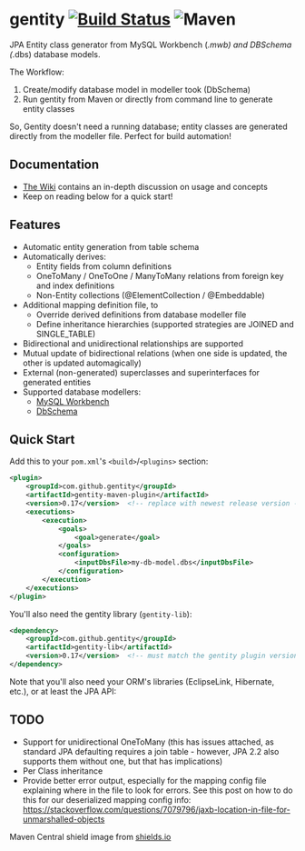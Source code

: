 # gentity [![Build Status](https://img.shields.io/travis/gentity/gentity.svg)](https://travis-ci.org/gentity/gentity) ![Maven](https://img.shields.io/maven-central/v/com.github.gentity/gentity-maven-plugin.svg)

JPA Entity class generator from MySQL Workbench (*.mwb) and DBSchema (*.dbs) database models. 

The Workflow:
1. Create/modify database model in modeller took (DbSchema)
2. Run gentity from Maven or directly from command line to generate entity classes

So, Gentity doesn't need a running database; entity classes are generated directly from the modeller file. Perfect for build automation!


## Documentation

* [The Wiki](https://github.com/gentity/gentity/wiki) contains an in-depth discussion on usage and concepts
* Keep on reading below for a quick start!


## Features
* Automatic entity generation from table schema
* Automatically derives:
  - Entity fields from column definitions
  - OneToMany / OneToOne / ManyToMany relations from foreign key and index definitions
  - Non-Entity collections (@ElementCollection / @Embeddable)
* Additional mapping definition file, to
  - Override derived definitions from database modeller file
  - Define inheritance hierarchies (supported strategies are JOINED and SINGLE_TABLE)
* Bidirectional and unidirectional relationships are supported
* Mutual update of bidirectional relations (when one side is updated, the other is updated automagically)
* External (non-generated) superclasses and superinterfaces for generated entities
* Supported database modellers:
  - [MySQL Workbench](https://www.mysql.com/products/workbench/)
  - [DbSchema](https://www.dbschema.com)

## Quick Start

Add this to your `pom.xml`'s `<build>`/`<plugins>` section:

```xml
<plugin>
    <groupId>com.github.gentity</groupId>
    <artifactId>gentity-maven-plugin</artifactId>
    <version>0.17</version>  <!-- replace with newest release version -->
    <executions>
        <execution>
            <goals>
                <goal>generate</goal>
            </goals>
            <configuration>
                <inputDbsFile>my-db-model.dbs</inputDbsFile>
            </configuration>
        </execution>
    </executions>
</plugin>
```

You'll also need the gentity library (`gentity-lib`):

```xml
<dependency>
    <groupId>com.github.gentity</groupId>
    <artifactId>gentity-lib</artifactId>
    <version>0.17</version>  <!-- must match the gentity plugin version -->
</dependency>
```

Note that you'll also need your ORM's libraries (EclipseLink, Hibernate, etc.), or at least the JPA API:

## TODO

* Support for unidirectional OneToMany (this has issues attached, as standard
  JPA defaulting requires a join table - however, JPA 2.2 also supports them
  without one, but that has implications)
* Per Class inheritance
* Provide better error output, especially for the mapping config file explaining
  where in the file to look for errors. See this post on how to do this for
  our deserialized mapping config info:
  https://stackoverflow.com/questions/7079796/jaxb-location-in-file-for-unmarshalled-objects

Maven Central shield image from [shields.io](https://shields.io/)

